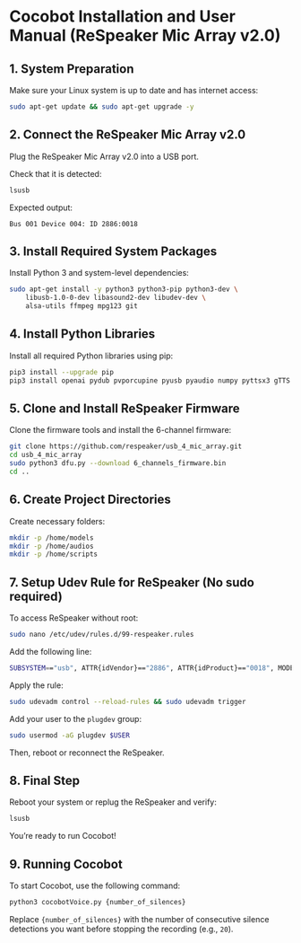 # Cocobot Installation and User Manual (ReSpeaker Mic Array v2.0)

## 1. System Preparation

Make sure your Linux system is up to date and has internet access:

```bash
sudo apt-get update && sudo apt-get upgrade -y
```

## 2. Connect the ReSpeaker Mic Array v2.0

Plug the ReSpeaker Mic Array v2.0 into a USB port.

Check that it is detected:

```bash
lsusb
```

Expected output:

```
Bus 001 Device 004: ID 2886:0018
```

## 3. Install Required System Packages

Install Python 3 and system-level dependencies:

```bash
sudo apt-get install -y python3 python3-pip python3-dev \
    libusb-1.0-0-dev libasound2-dev libudev-dev \
    alsa-utils ffmpeg mpg123 git
```

## 4. Install Python Libraries

Install all required Python libraries using pip:

```bash
pip3 install --upgrade pip
pip3 install openai pydub pvporcupine pyusb pyaudio numpy pyttsx3 gTTS
```

## 5. Clone and Install ReSpeaker Firmware

Clone the firmware tools and install the 6-channel firmware:

```bash
git clone https://github.com/respeaker/usb_4_mic_array.git
cd usb_4_mic_array
sudo python3 dfu.py --download 6_channels_firmware.bin
cd ..
```

## 6. Create Project Directories

Create necessary folders:

```bash
mkdir -p /home/models
mkdir -p /home/audios
mkdir -p /home/scripts
```

## 7. Setup Udev Rule for ReSpeaker (No sudo required)

To access ReSpeaker without root:

```bash
sudo nano /etc/udev/rules.d/99-respeaker.rules
```

Add the following line:

```bash
SUBSYSTEM=="usb", ATTR{idVendor}=="2886", ATTR{idProduct}=="0018", MODE="0666"
```

Apply the rule:

```bash
sudo udevadm control --reload-rules && sudo udevadm trigger
```

Add your user to the `plugdev` group:

```bash
sudo usermod -aG plugdev $USER
```

Then, reboot or reconnect the ReSpeaker.

## 8. Final Step

Reboot your system or replug the ReSpeaker and verify:

```bash
lsusb
```

You’re ready to run Cocobot!

## 9. Running Cocobot

To start Cocobot, use the following command:

```bash
python3 cocobotVoice.py {number_of_silences}
```

Replace `{number_of_silences}` with the number of consecutive silence detections you want before stopping the recording (e.g., `20`).
